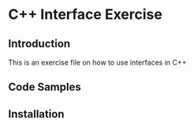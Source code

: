# C++ Interface Exercise

## Introduction

This is an exercise file on how to use interfaces in C++

## Code Samples



## Installation

